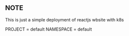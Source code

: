 ## NOTE 
This is just a simple deployment of reactjs wbsite with k8s 

PROJECT = default
NAMESPACE = default
